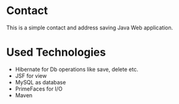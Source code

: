 # Contact

This is a simple contact and address saving Java Web application. 

# Used Technologies
  
  * Hibernate for Db operations like save, delete etc.
  * JSF for view
  * MySQL as database
  * PrimeFaces for I/O
  * Maven

